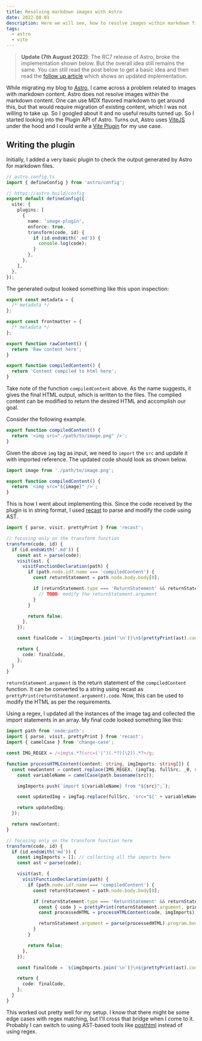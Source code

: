 ```yaml
---
title: Resolving markdown images with Astro
date: 2022-08-01
description: Here we will see, how to resolve images within markdown files while using Astro.
tags:
  - astro
  - vite
---
```


> **Update (7th August 2022)**: The RC7 release of Astro, broke the implementation shown below. But the overall idea still remains the same. You can still read the post below to get a basic idea and then read the [follow up article](/blog/resolving-images-astro-md-2) which shows an updated implementation.

While migrating my blog to [Astro](https://astro.build/), I came across a problem related to images
with markdown content. Astro does not resolve images within the markdown content. One can use MDX
flavored markdown to get around this, but that would require migration of existing content, which
I was not willing to take up. So I googled about it and no useful results turned up. So I started
looking into the Plugin API of Astro. Turns out, Astro uses [ViteJS](https://vitejs.dev) under the
hood and I could write a [Vite Plugin](https://vitejs.dev/guide/api-plugin.html) for my use case.

## Writing the plugin

Initially, I added a very basic plugin to check the output generated by Astro for markdown files.

```ts
// astro.config.ts
import { defineConfig } from 'astro/config';

// https://astro.build/config
export default defineConfig({
  vite: {
    plugins: [
      {
        name: 'image-plugin',
        enforce: true,
        transform(code, id) {
          if (id.endsWith('.md')) {
            console.log(code);
          }
        },
      },
    ],
  },
});
```

The generated output looked something like this upon inspection:

```js
export const metadata = {
  /* metadata */
};

export const frontmatter = {
  /* metadata */
};

export function rawContent() {
  return 'Raw content here';
}

export function compiledContent() {
  return 'Content compiled to html here';
}
```

Take note of the function `compiledContent` above. As the name suggests, it gives the final HTML
output, which is written to the files. The complied content can be modified to return the desired
HTML and accomplish our goal.

Consider the following example.

```js
export function compiledContent() {
  return '<img src="./path/to/image.png" />';
}
```

Given the above `img` tag as input, we need to `import` the `src` and update it with imported
reference. The updated code should look as shown below.

```js
import image from './path/to/image.png';

export function compiledContent() {
  return `<img src="${image}" />`;
}
```

This is how I went about implementing this. Since the code received by the plugin is in string
format, I used [recast](https://github.com/benjamn/recast) to parse and modify the code using AST.

```ts
import { parse, visit, prettyPrint } from 'recast';

// focusing only on the transform function
transform(code, id) {
  if (id.endsWith('.md')) {
    const ast = parse(code);
    visit(ast, {
      visitFunctionDeclaration(path) {
        if (path.node.id?.name === 'compiledContent') {
          const returnStatement = path.node.body.body[0];

          if (returnStatement.type === 'ReturnStatement' && returnStatement.argument) {
            // TODO: modify the returnStatement.argument
          }
        }

        return false;
      },
    });

    const finalCode = `${imgImports.join('\n')}\n${prettyPrint(ast).code}`;

    return {
      code: finalCode,
    };
  }
}
```

`returnStatement.argument` is the return statement of the `compiledContent` function. It can be
converted to a string using recast as `prettyPrint(returnStatement.argument).code`. Now, this can be
used to modify the HTML as per the requirements.

Using a regex, I updated all the instances of the image tag and collected the import statements
in an array. My final code looked something like this:

```ts
import path from 'node:path';
import { parse, visit, prettyPrint } from 'recast';
import { camelCase } from 'change-case';

const IMG_REGEX = /<img\s.*?(src=('|")(.*?)(\2)).*?>/g;

function processHTMLContent(content: string, imgImports: string[]) {
  const newContent = content.replace(IMG_REGEX, (imgTag, fullSrc, _0, src) => {
    const variableName = camelCase(path.basename(src));

    imgImports.push(`import ${variableName} from "${src}";`);

    const updatedImg = imgTag.replace(fullSrc, 'src="${' + variableName + '}"');

    return updatedImg;
  });

  return newContent;
}

// focusing only on the transform function here
transform(code, id) {
  if (id.endsWith('md')) {
    const imgImports = []; // collecting all the imports here
    const ast = parse(code);

    visit(ast, {
      visitFunctionDeclaration(path) {
        if (path.node.id?.name === 'compiledContent') {
          const returnStatement = path.node.body.body[0];

          if (returnStatement.type === 'ReturnStatement' && returnStatement.argument) {
            const { code } = prettyPrint(returnStatement.argument, printOptions);
            const processedHTML = processHTMLContent(code, imgImports);

            returnStatement.argument = parse(processedHTML).program.body[0];
          }
        }

        return false;
      },
    });

    const finalCode = `${imgImports.join('\n')}\n${prettyPrint(ast).code}`;

    return {
      code: finalCode,
    };
  }
}
```

This worked out pretty well for my setup. I know that there might be some edge cases with regex
matching, but I'll cross that bridge when I come to it. Probably I can switch to using AST-based
tools like [posthtml](https://github.com/posthtml/posthtml) instead of using regex.
